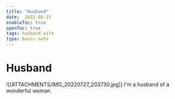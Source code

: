 ```yaml
---
title: "Husband"
date:  2022-08-21
enableToc: true
openToc: true
tags: husband wife
type: basic-note
---
```

# Husband
![[ATTACHMENTS/IMG_20220727_203730.jpg]]
I'm a husband of a wonderful woman.